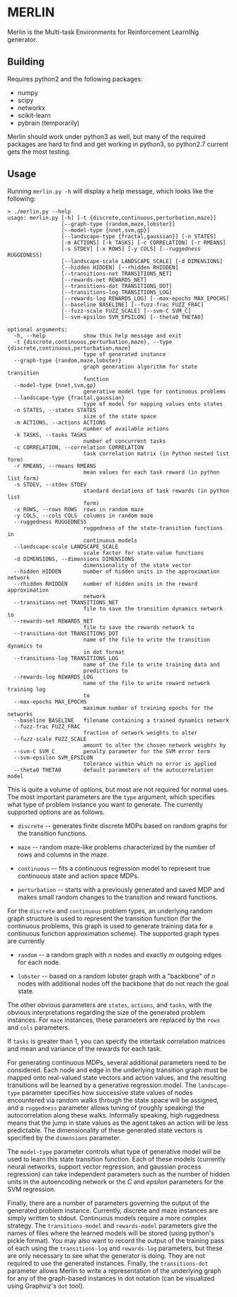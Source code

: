 MERLIN
========

Merlin is the Multi-task Environments for Reinforcement LearnINg generator.

## Building

Requires python2 and the following packages:
- numpy
- scipy
- networkx
- scikit-learn
- pybrain (temporarily)

Merlin should work under python3 as well, but many of the required packages are
hard to find and get working in python3, so python2.7 current gets the most
testing.


## Usage

Running `merlin.py -h` will display a help message, which looks like
the following:

    > ./merlin.py --help
    usage: merlin.py [-h] [-t {discrete,continuous,perturbation,maze}]
                     [--graph-type {random,maze,lobster}]
                     [--model-type {nnet,svm,gp}]
                     [--landscape-type {fractal,gaussian}] [-n STATES]
                     [-m ACTIONS] [-k TASKS] [-c CORRELATION] [-r RMEANS]
                     [-s STDEV] [-x ROWS] [-y COLS] [--ruggedness RUGGEDNESS]
                     [--landscape-scale LANDSCAPE_SCALE] [-d DIMENSIONS]
                     [--hidden HIDDEN] [--rhidden RHIDDEN]
                     [--transitions-net TRANSITIONS_NET]
                     [--rewards-net REWARDS_NET]
                     [--transitions-dot TRANSITIONS_DOT]
                     [--transitions-log TRANSITIONS_LOG]
                     [--rewards-log REWARDS_LOG] [--max-epochs MAX_EPOCHS]
                     [--baseline BASELINE] [--fuzz-frac FUZZ_FRAC]
                     [--fuzz-scale FUZZ_SCALE] [--svm-C SVM_C]
                     [--svm-epsilon SVM_EPSILON] [--theta0 THETA0]
    
    optional arguments:
      -h, --help            show this help message and exit
      -t {discrete,continuous,perturbation,maze}, --type {discrete,continuous,perturbation,maze}
                            type of generated instance
      --graph-type {random,maze,lobster}
                            graph generation algorithm for state transition
                            function
      --model-type {nnet,svm,gp}
                            generative model type for continuous problems
      --landscape-type {fractal,gaussian}
                            type of model for mapping values onto states
      -n STATES, --states STATES
                            size of the state space
      -m ACTIONS, --actions ACTIONS
                            number of available actions
      -k TASKS, --tasks TASKS
                            number of concurrent tasks
      -c CORRELATION, --correlation CORRELATION
                            task correlation matrix (in Python nested list form)
      -r RMEANS, --rmeans RMEANS
                            mean values for each task reward (in python list form)
      -s STDEV, --stdev STDEV
                            standard deviations of task rewards (in python list
                            form)
      -x ROWS, --rows ROWS  rows in random maze
      -y COLS, --cols COLS  columns in random maze
      --ruggedness RUGGEDNESS
                            ruggedness of the state-transition functions in
                            continuous models
      --landscape-scale LANDSCAPE_SCALE
                            scale factor for state-value functions
      -d DIMENSIONS, --dimensions DIMENSIONS
                            dimensionality of the state vector
      --hidden HIDDEN       number of hidden units in the approximation network
      --rhidden RHIDDEN     number of hidden units in the reward approximation
                            network
      --transitions-net TRANSITIONS_NET
                            file to save the transition dynamics network to
      --rewards-net REWARDS_NET
                            file to save the rewards network to
      --transitions-dot TRANSITIONS_DOT
                            name of the file to write the transition dynamics to
                            in dot format
      --transitions-log TRANSITIONS_LOG
                            name of the file to write training data and
                            predictions to
      --rewards-log REWARDS_LOG
                            name of the file to write reward network training log
                            to
      --max-epochs MAX_EPOCHS
                            maximum number of training epochs for the networks
      --baseline BASELINE   filename containing a trained dynamics network
      --fuzz-frac FUZZ_FRAC
                            fraction of network weights to alter
      --fuzz-scale FUZZ_SCALE
                            amount to alter the chosen network weights by
      --svm-C SVM_C         penalty parameter for the SVM error term
      --svm-epsilon SVM_EPSILON
                            tolerance within which no error is applied
      --theta0 THETA0       default parameters of the autocorrelation model
    

This is quite a volume of options, but most are not required for normal uses.
The most important parameters are the `type` argument, which specifies what
type of problem instance you want to generate. The currently supported options
are as follows.

* `discrete` -- generates finite discrete MDPs based on random graphs for the
  transition functions.
  
* `maze` -- random maze-like problems characterized by the number of rows and
  columns in the maze.
  
* `continuous` -- fits a continuous regression model to represent true
  continuous state and action space MDPs.
  
* `perturbation` -- starts with a previously generated and saved MDP and makes
  small random changes to the transition and reward functions.


For the `discrete` and `continuous` problem types, an underlying random graph
structure is used to represent the transition function (for the continuous
problems, this graph is used to generate training data for a continuous function
approximation scheme). The supported graph types are currently

* `random` -- a random graph with *n* nodes and exactly *m* outgoing edges for
  each node.
  
* `lobster` -- based on a random lobster graph with a "backbone" of *n* nodes
  with additional nodes off the backbone that do not reach the goal state.
  
  
The other obvious parameters are `states`, `actions`, and `tasks`, with the
obvious interpretations regarding the size of the generated problem instances.
For `maze` instances, these parameters are replaced by the `rows` and `cols`
parameters. 

If `tasks` is greater than 1, you can specify the intertask correlation matrices
and mean and variance of the rewards for each task.

For generating continuous MDPs, several additional parameters need to be
considered. Each node and edge in the underlying transition graph must be mapped
onto real-valued state vectors and action values, and the resulting transitions
will be learned by a generative regression model. The `landscape-type` parameter
specifies how successive state values of nodes encountered via random walks
through the state space will be assigned, and a `ruggedness` parameter allows
tuning of (roughly speaking) the autocorrelation along these walks. Informally
speaking, high ruggedness means that the jump in state values as the agent takes
an action will be less predictable. The dimensionality of these generated state
vectors is specified by the `dimensions` parameter.

The `model-type` parameter controls what type of generative model will be used
to learn this state transition function. Each of these models (currently neural
networks, support vector regression, and gaussian process regression) can take
independent parameters such as the number of hidden units in the autoencoding
network or the $C$ and $epsilon$ parameters for the SVM regression.

Finally, there are a number of parameters governing the output of the generated
problem instance. Currently, discrete and maze instances are simply written to
stdout. Continuous models require a more complex strategy. The
`transitions-model` and `rewards-model` parameters give the names of files where
the learned models will be stored (using python's pickle format). You may also
want to record the output of the training pass of each using the
`transitions-log` and `rewards-log` parameters, but these are only necessary to
see what the generator is doing. They are not required to use the generated
instances. Finally, the `transitions-dot` parameter allows Merlin to write a
representation of the underlying graph for any of the graph-based instances in
dot notation (can be visualized using Graphviz's `dot` tool).

